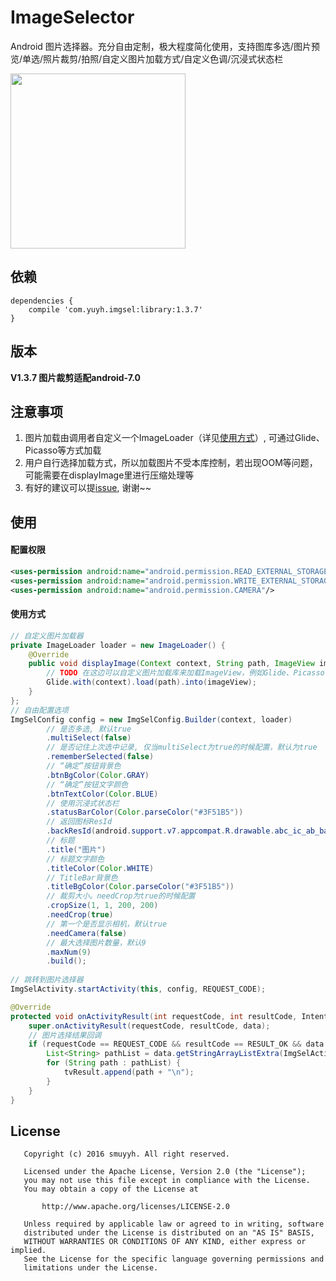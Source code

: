 # ImageSelector

Android 图片选择器。充分自由定制，极大程度简化使用，支持图库多选/图片预览/单选/照片裁剪/拍照/自定义图片加载方式/自定义色调/沉浸式状态栏

<img src="https://github.com/smuyyh/ImageSelector/blob/master/screenshot/screen_1.png?raw=true" width=280/>

## 依赖
```
dependencies {
    compile 'com.yuyh.imgsel:library:1.3.7'
}
```

## 版本

**V1.3.7 图片裁剪适配android-7.0**

## 注意事项

1. 图片加载由调用者自定义一个ImageLoader（详见[使用方式](#使用方式)）, 可通过Glide、Picasso等方式加载
2. 用户自行选择加载方式，所以加载图片不受本库控制，若出现OOM等问题，可能需要在displayImage里进行压缩处理等
3. 有好的建议可以提[issue](https://github.com/smuyyh/ImageSelector/issues/new), 谢谢~~

## 使用

#### 配置权限

```xml
<uses-permission android:name="android.permission.READ_EXTERNAL_STORAGE" />
<uses-permission android:name="android.permission.WRITE_EXTERNAL_STORAGE" />
<uses-permission android:name="android.permission.CAMERA"/>
```

#### 使用方式

```java
// 自定义图片加载器
private ImageLoader loader = new ImageLoader() {
    @Override
    public void displayImage(Context context, String path, ImageView imageView) {
        // TODO 在这边可以自定义图片加载库来加载ImageView，例如Glide、Picasso、ImageLoader等
        Glide.with(context).load(path).into(imageView);
    }
};
// 自由配置选项
ImgSelConfig config = new ImgSelConfig.Builder(context, loader)
        // 是否多选, 默认true
        .multiSelect(false)
        // 是否记住上次选中记录, 仅当multiSelect为true的时候配置，默认为true
        .rememberSelected(false)
        // “确定”按钮背景色
        .btnBgColor(Color.GRAY)
        // “确定”按钮文字颜色
        .btnTextColor(Color.BLUE)
        // 使用沉浸式状态栏
        .statusBarColor(Color.parseColor("#3F51B5"))
        // 返回图标ResId
        .backResId(android.support.v7.appcompat.R.drawable.abc_ic_ab_back_mtrl_am_alpha)
        // 标题
        .title("图片")
        // 标题文字颜色
        .titleColor(Color.WHITE)
        // TitleBar背景色
        .titleBgColor(Color.parseColor("#3F51B5"))
        // 裁剪大小。needCrop为true的时候配置
        .cropSize(1, 1, 200, 200)
        .needCrop(true)
        // 第一个是否显示相机，默认true
        .needCamera(false)
        // 最大选择图片数量，默认9
        .maxNum(9)
        .build();
        
// 跳转到图片选择器
ImgSelActivity.startActivity(this, config, REQUEST_CODE);
```

```java
@Override
protected void onActivityResult(int requestCode, int resultCode, Intent data) {
    super.onActivityResult(requestCode, resultCode, data);
    // 图片选择结果回调
    if (requestCode == REQUEST_CODE && resultCode == RESULT_OK && data != null) {
        List<String> pathList = data.getStringArrayListExtra(ImgSelActivity.INTENT_RESULT);
        for (String path : pathList) {
            tvResult.append(path + "\n");
        }
    }
}
```

## License

```
   Copyright (c) 2016 smuyyh. All right reserved.

   Licensed under the Apache License, Version 2.0 (the "License");
   you may not use this file except in compliance with the License.
   You may obtain a copy of the License at

       http://www.apache.org/licenses/LICENSE-2.0

   Unless required by applicable law or agreed to in writing, software
   distributed under the License is distributed on an "AS IS" BASIS,
   WITHOUT WARRANTIES OR CONDITIONS OF ANY KIND, either express or implied.
   See the License for the specific language governing permissions and
   limitations under the License.
```
